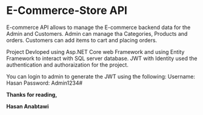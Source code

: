 # E-Commerce-Store API

E-commerce API allows to manage the E-commerce backend data for the Admin and Customers. Admin can manage tha Categories, Products and orders. Customers can add items to cart and placing orders.

Project Devloped using Asp.NET Core web Framework and using Entity Framework to interact with SQL server database. JWT with Identity used the authentication and authoraization for the project.

You can login to admin to generate the JWT using the following:
Username: Hasan
Password: Admin1234#

**Thanks for reading,**                                 

**Hasan Anabtawi**

